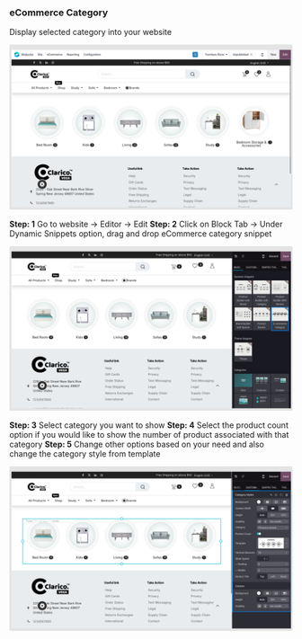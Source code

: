 
### eCommerce Category

Display selected category into your website

![](./images/pb10.png)

**Step: 1** Go to website -> Editor -> Edit
**Step: 2** Click on Block Tab -> Under Dynamic Snippets option, drag and drop eCommerce category snippet

![](./images/pb9.png)

**Step: 3** Select category you want to show
**Step: 4** Select the product count option if you would like to show the number of product associated with that category
**Step: 5** Change other options based on your need and also change the category style from template


![](./images/pb11.png)